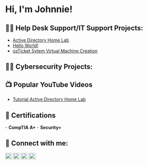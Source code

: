<h1>Hi, I'm Johnnie! </h1>

<h2>👨‍💻 Help Desk Support/IT Support Projects:</h2>

- [Active Directory Home Lab](https://github.com/keepcodingjoni619)
- [Hello World!](https://github.com/keepcodingjoni619/)
- [osTicket Sytem Virtual Machine Creation](https://github.com/Keepcodingjoni619/osTicket_System_Virtual_Machine_Creation)

<h2>👨‍💻 Cybersecurity Projects:</h2>


<h2>📺 Popular YouTube Videos</h2>

- [Tutorial Active Directory Home Lab](https://www.youtube.com/)

<h2>📜 Certifications</h2>
- <b>CompTIA A+</b>
- <b>Security+</b>

<h2> 🤳 Connect with me:</h2>

[<img align="left" alt="Keepcodingjoni619 | YouTube" width="22px" src="https://cdn.jsdelivr.net/npm/simple-icons@v3/icons/youtube.svg" />][youtube]
[<img align="left" alt="Keepcodingjoni619 | Twitter" width="22px" src="https://cdn.jsdelivr.net/npm/simple-icons@v3/icons/twitter.svg" />][twitter]
[<img align="left" alt="Keepcodingjoni619 | LinkedIn" width="22px" src="https://cdn.jsdelivr.net/npm/simple-icons@v3/icons/linkedin.svg" />][linkedin]
[<img align="left" alt="Keepcodingjoni619 | Instagram" width="22px" src="https://cdn.jsdelivr.net/npm/simple-icons@v3/icons/instagram.svg" />][instagram]

[twitter]: https://twitter.com/KeepCodingJoni
[youtube]: https://www.youtube.com/@Keepcodingjoni/
[instagram]: https://www.instagram.com/keepcodingjoni/
[linkedin]: https://www.linkedin.com/in/johnnie-c-ab7001205/

<!--


Here are some ideas to get you started:

- 🔭 I’m currently working on ...
- 🌱 I’m currently learning ...
- 👯 I’m looking to collaborate on ...
- 🤔 I’m looking for help with ...
- 💬 Ask me about ...
- 📫 How to reach me: ...
- 😄 Pronouns: ...
- ⚡ Fun fact: ...
-->
